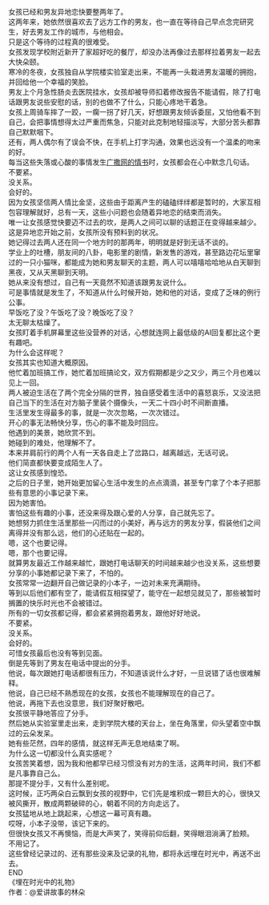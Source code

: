 女孩已经和男友异地恋快要整两年了。  
这两年来，她依然很喜欢去了远方工作的男友，也一直在等待自己早点念完研究生，好去男友工作的城市，与他相会。  
只是这个等待的过程真的很难受。  
女孩发现学校附近新开了家超好吃的餐厅，却没办法再像过去那样拉着男友一起去大快朵颐。  
寒冷的冬夜，女孩独自从学院楼实验室走出来，不能再一头栽进男友温暖的拥抱，并回给他一个幸福的笑脸。  
男友上个月急性肠炎去医院挂水，女孩却被导师扣着修改报告不能请假，除了打电话跟男友说些安慰的话，别的也做不了什么，只能心疼地干着急。  
女孩上周骑车摔了一跤，一瘸一拐了好几天，好想跟男友倾诉委屈，又怕他看不到自己，会把事情想得太过严重而焦急，只能对此克制地轻描淡写，大部分苦头都靠自己默默咽下。  
还有，两人偶尔有了误会不快，在手机上打字沟通，效果也远没有一个温柔的吻来的好。  
每当这些失落或心酸的事情发生[广撒网的情书](https://www.icmoe.cn/wp-admin/post.php?post=362&action=edit)时，女孩都会在心中默念几句话。  
不要紧。  
没关系。  
会好的。  
因为女孩坚信两人情比金坚，这些由于距离产生的磕磕绊绊都是暂时的，大家互相包容理解就好，总有一天，这些小问题也会随着异地恋的结束而消失。  
唯一让女孩感觉快要迈不过去的坎，是两人之间可以聊的话题正在变得越来越少。  
这是异地恋开始之前，女孩所没有预料到的状况。  
她记得过去两人还在同一个地方时的那两年，明明就是好到无话不谈的。  
学业上的吐槽，朋友间的八卦，电影里的剧情，新发售的游戏，甚至路边花坛里窜过的一只小猫咪，都能成为她和男友聊天的主题，两人可以嘻嘻哈哈地从白天聊到黑夜，又从天黑聊到天明。  
她从来没有想过，自己有一天竟然不知道该跟男友说什么。  
可是事情就是发生了，不知道从什么时候开始，她和他的对话，变成了乏味的例行公事。  
早饭吃了没？午饭吃了没？晚饭吃了没？  
太无聊太枯燥了。  
女孩盯着手机屏幕里这些没营养的对话，心想就连网上最低级的AI回复都比这个更有趣吧。  
为什么会这样呢？  
女孩其实也知道大概原因。  
他忙着加班搞工作，她忙着加班搞论文，双方假期都是少之又少，两三个月也难以见上一回。  
两人被迫生活在了两个完全分隔的世界，独自感受着生活中的喜怒哀乐，又没法把自己当下的生活在对方脑子里装个摄像头，一天二十四小时不间断直播。  
生活里发生得最多的事，就是一次次忽略，一次次错过。  
开心的事无法畅快分享，伤心的事不能及时回应。  
他遇到的美景，她欣赏不到。  
她碰到的难处，他理解不了。  
本来并肩前行的两个人有一天各自走上了岔路口，越离越远，无话可说。  
他们简直都快要变成陌生人了。  
这让女孩感到惶恐。  
之后的日子里，她开始更加留心生活中发生的点点滴滴，甚至专门拿了个本子把那些有意思的小事记录下来。  
因为她害怕。  
害怕这些有趣的小事，还没来得及跟心爱的人分享，自己就先忘了。  
她想努力抓住生活里那些一闪而过的小美好，再与远方的男友分享，假装他们之间离得并没有那么远，他们的心还贴在一起的。  
嗯，这个也要记得。  
嗯，那个也要记得。  
就算男友最近工作越来越忙，跟她打电话聊天的时间越来越少也没关系，这些想要分享的小事她都记录下来了，不怕的。  
女孩常常一边翻开自己做记录的小本子，一边对未来充满期待。  
等到以后他们都有空了，能请假互相探望了，能守在一起想见就见了，那些被暂时搁置的快乐时光也不会被错过。  
所有的一切女孩都记得，都会紧紧拥抱着男友，跟他好好地说。  
不要紧。  
没关系。  
会好的。  
可惜女孩最后也没有等到见面。  
倒是先等到了男友在电话中提出的分手。  
他说，每次跟她打电话都很有压力，不知道该说什么才好，一旦说错了话也很难解释。  
他说，自己已经不熟悉现在的女孩，女孩也不能理解现在的自己了。  
他说，再拖下去也没意思，我们好聚好散吧。  
女孩很平静地答应了分手。  
然后她从实验室里走出来，走到学院大楼的天台上，坐在角落里，仰头望着空中飘过的云朵发呆。  
她有些茫然，四年的感情，就这样无声无息地结束了啊。  
为什么这一切都没什么真实感呢？  
女孩苦笑着想，因为我和他都早已经习惯没有对方的生活，这两年时间，我们不都是凡事靠自己么。  
那提不提分手，又有什么差别呢。  
这时候，正巧两朵白云飘到女孩的视野中，它们先是堆积成一颗巨大的心，很快又被风撕开，散成两颗破碎的心，朝着不同的方向走远了。  
女孩猛地从地上跳起来，心想这一幕可真有趣。  
哎呀，小本子没带，该记下来的。  
但很快女孩又不再懊恼，而是大声笑了，笑得前仰后翻，笑得眼泪淌满了脸颊。  
不用记了。  
这些曾经记录过的、还有那些没来及记录的礼物，都将永远埋在时光中，再送不出去。  
END  
《埋在时光中的礼物》  
作者：@爱讲故事的林朵